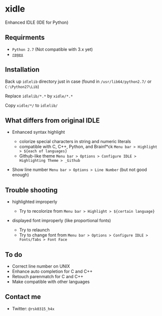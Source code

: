 # xidle
Enhanced IDLE (IDE for Python)

## Requirments
- `Python 2.7` (Not compatible with 3.x yet)
- [`regex`](https://pypi.python.org/pypi/regex)

## Installation
Back up `idlelib` directory just in case
  (found in `/usr/lib64/python2.7/` or `C:\Python27\Lib`)

Replace `idlelib/*.*` by `xidle/*.*`

Copy `xidle/*/` to `idlelib/`


## What differs from original IDLE
- Enhanced syntax highlight
  * colorize special characters in string and numeric literals
  * compatible with C, C++, Python, and Brainf*ck
  `Menu bar > Highlight > ${each of languages}`
  * Github-like theme
  `Menu bar > Options > Configure IDLE > Highlighting Theme > _Github`

- Show line number
  `Menu bar > Options > Line Number`
  (but not good enough)


## Trouble shooting
- highlighted improperly
  * Try to recolorize from `Menu bar > Highlight > ${certain language}`

- displayed font improperly (like proportional fonts)
  * Try to relaunch
  * Try to change font from `Menu bar > Options > Configure IDLE > Fonts/Tabs > Font Face`

## To do
- Correct line number on UNIX
- Enhance auto completion for C and C++
- Retouch parenmatch for C and C++
- Make compatible with other languages


## Contact me
- Twitter:
  `@rsk0315_h4x`
